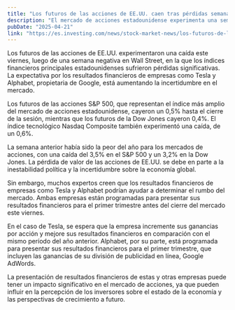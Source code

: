 ```yaml
---
title: "Los futuros de las acciones de EE.UU. caen tras pérdidas semanales en Wall St; se avecinan resultados de Tesla y Google"
description: "El mercado de acciones estadounidense experimenta una semana negativa, lo que afecta a los futuros de las acciones; se espera que los resultados de empresas como Tesla y Alphabet, propietaria de Google, ayuden a determinar el rumbo del mercado."
pubDate: "2025-04-21"
link: "https://es.investing.com/news/stock-market-news/los-futuros-de-las-acciones-estadounidenses-caen-tras-perdidas-semanales-en-wall-st-expectativa-por-resultados-de-tesla-y-alphabet-3106202"
---
```


Los futuros de las acciones de EE.UU. experimentaron una caída este viernes, luego de una semana negativa en Wall Street, en la que los índices financieros principales estadounidenses sufrieron pérdidas significativas. La expectativa por los resultados financieros de empresas como Tesla y Alphabet, propietaria de Google, está aumentando la incertidumbre en el mercado.

Los futuros de las acciones S&P 500, que representan el índice más amplio del mercado de acciones estadounidense, cayeron un 0,5% hasta el cierre de la sesión, mientras que los futuros de la Dow Jones cayeron 0,4%. El índice tecnológico Nasdaq Composite también experimentó una caída, de un 0,6%.

La semana anterior había sido la peor del año para los mercados de acciones, con una caída del 3,5% en el S&P 500 y un 3,2% en la Dow Jones. La pérdida de valor de las acciones de EE.UU. se debe en parte a la inestabilidad política y la incertidumbre sobre la economía global.

Sin embargo, muchos expertos creen que los resultados financieros de empresas como Tesla y Alphabet podrían ayudar a determinar el rumbo del mercado. Ambas empresas están programadas para presentar sus resultados financieros para el primer trimestre antes del cierre del mercado este viernes.

En el caso de Tesla, se espera que la empresa incremente sus ganancias por acción y mejore sus resultados financieros en comparación con el mismo período del año anterior. Alphabet, por su parte, está programada para presentar sus resultados financieros para el primer trimestre, que incluyen las ganancias de su división de publicidad en línea, Google AdWords.

La presentación de resultados financieros de estas y otras empresas puede tener un impacto significativo en el mercado de acciones, ya que pueden influir en la percepción de los inversores sobre el estado de la economía y las perspectivas de crecimiento a futuro.
